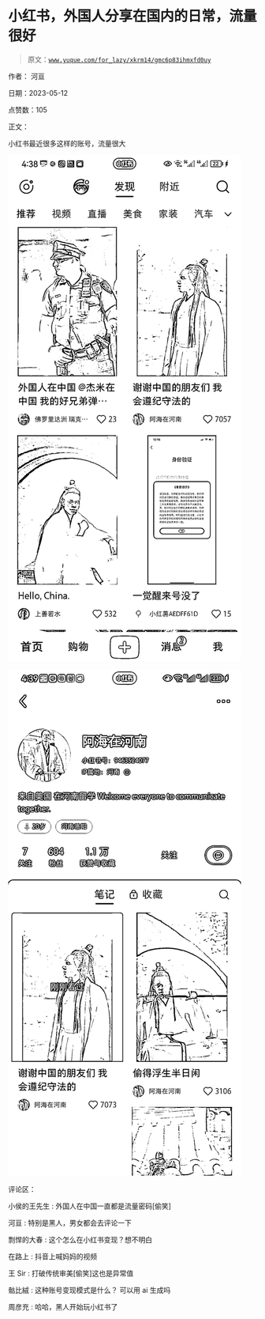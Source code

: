# 小红书，外国人分享在国内的日常，流量很好

> 原文：[`www.yuque.com/for_lazy/xkrm14/gmc6p83ihmxfd0uy`](https://www.yuque.com/for_lazy/xkrm14/gmc6p83ihmxfd0uy)

作者： 河亘

日期：2023-05-12

点赞数：105

正文：

小红书最近很多这样的账号，流量很大

![](img/7964361910b98d070dc4ef545f0384c3.png)

![](img/4af7e5a744505f423b9dade68b0dcb8f.png)

评论区：

小侯的王先生 : 外国人在中国一直都是流量密码[偷笑]

河亘 : 特别是黑人，男女都会去评论一下

剽悍的大春 : 这个怎么在小红书变现？想不明白

在路上 : 抖音上喊妈妈的视频

王 Sir : 打破传统审美[偷笑]这也是异常值

骷比絨 : 这种账号变现模式是什么？ 可以用 ai 生成吗

周彦充 : 哈哈，黑人开始玩小红书了



